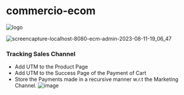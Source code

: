 # commercio-ecom
![logo](https://github.com/hemantkarekar/commercio-ecom-v1_0/assets/63121855/978b1577-8437-43c9-b3be-67913bfddd21)

![screencapture-localhost-8080-ecm-admin-2023-08-11-19_06_47](https://github.com/hemantkarekar/commercio-ecom-v1_0/assets/63121855/01ec8822-b230-4190-b62c-ffbc10b92868)


### Tracking Sales Channel
- Add UTM to the Product Page
- Add UTM to the Success Page of the Payment of Cart
- Store the Payments made in a recursive manner w.r.t the Marketing Channel.
![image](https://github.com/hemantkarekar/e-commerce-website-v1/assets/63121855/b962019f-7f1b-44d1-bce8-3f9726618fd0)

